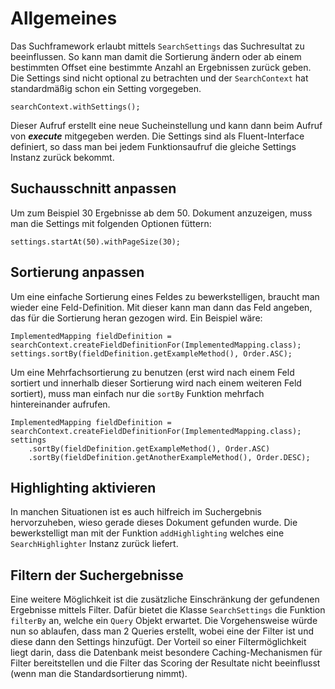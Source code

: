 Allgemeines
===========
Das Suchframework erlaubt mittels `SearchSettings` das Suchresultat zu beeinflussen. So kann man damit die Sortierung
ändern oder ab einem bestimmten Offset eine bestimmte Anzahl an Ergebnissen zurück geben. Die Settings sind nicht
optional zu betrachten und der `SearchContext` hat standardmäßig schon ein Setting vorgegeben.

    searchContext.withSettings();

Dieser Aufruf erstellt eine neue Sucheinstellung und kann dann beim Aufruf von ***execute*** mitgegeben werden. Die Settings
sind als Fluent-Interface definiert, so dass man bei jedem Funktionsaufruf die gleiche Settings Instanz zurück bekommt.

Suchausschnitt anpassen
-----------------------
Um zum Beispiel 30 Ergebnisse ab dem 50. Dokument anzuzeigen, muss man die Settings mit folgenden Optionen füttern:

    settings.startAt(50).withPageSize(30);

Sortierung anpassen
-------------------
Um eine einfache Sortierung eines Feldes zu bewerkstelligen, braucht man wieder eine Feld-Definition. Mit dieser kann man
dann das Feld angeben, das für die Sortierung heran gezogen wird. Ein Beispiel wäre:

    ImplementedMapping fieldDefinition = searchContext.createFieldDefinitionFor(ImplementedMapping.class);
    settings.sortBy(fieldDefinition.getExampleMethod(), Order.ASC);

Um eine Mehrfachsortierung zu benutzen (erst wird nach einem Feld sortiert und innerhalb dieser Sortierung wird nach einem
weiteren Feld sortiert), muss man einfach nur die `sortBy` Funktion mehrfach hintereinander aufrufen.

    ImplementedMapping fieldDefinition = searchContext.createFieldDefinitionFor(ImplementedMapping.class);
    settings
        .sortBy(fieldDefinition.getExampleMethod(), Order.ASC)
        .sortBy(fieldDefinition.getAnotherExampleMethod(), Order.DESC);

Highlighting aktivieren
-----------------------
In manchen Situationen ist es auch hilfreich im Suchergebnis hervorzuheben, wieso gerade dieses Dokument gefunden wurde.
Die bewerkstelligt man mit der Funktion `addHighlighting` welches eine `SearchHighlighter` Instanz zurück liefert.

Filtern der Suchergebnisse
--------------------------
Eine weitere Möglichkeit ist die zusätzliche Einschränkung der gefundenen Ergebnisse mittels Filter. Dafür bietet die
Klasse `SearchSettings` die Funktion `filterBy` an, welche ein `Query` Objekt erwartet.
Die Vorgehensweise würde nun so ablaufen, dass man 2 Queries erstellt, wobei eine der Filter ist und diese dann den
Settings hinzufügt. Der Vorteil so einer Filtermöglichkeit liegt darin, dass die Datenbank meist besondere Caching-Mechanismen
für Filter bereitstellen und die Filter das Scoring der Resultate nicht beeinflusst (wenn man die Standardsortierung nimmt).